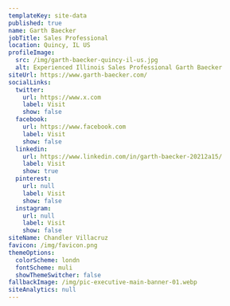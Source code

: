 ```yaml
---
templateKey: site-data
published: true
name: Garth Baecker
jobTitle: Sales Professional
location: Quincy, IL US
profileImage:
  src: /img/garth-baecker-quincy-il-us.jpg
  alt: Experienced Illinois Sales Professional Garth Baecker
siteUrl: https://www.garth-baecker.com/
socialLinks:
  twitter:
    url: https://www.x.com
    label: Visit
    show: false
  facebook:
    url: https://www.facebook.com
    label: Visit
    show: false
  linkedin:
    url: https://www.linkedin.com/in/garth-baecker-20212a15/
    label: Visit
    show: true
  pinterest:
    url: null
    label: Visit
    show: false
  instagram:
    url: null
    label: Visit
    show: false
siteName: Chandler Villacruz
favicon: /img/favicon.png
themeOptions:
  colorScheme: londn
  fontScheme: muli
  showThemeSwitcher: false
fallbackImage: /img/pic-executive-main-banner-01.webp
siteAnalytics: null
---
```

